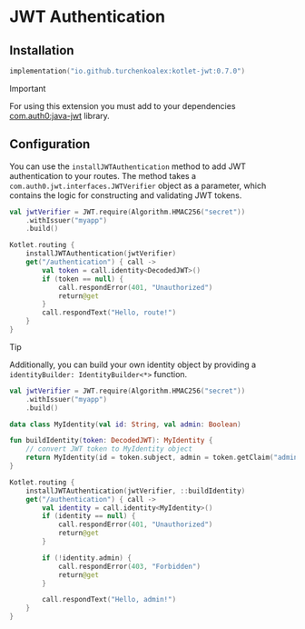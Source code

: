 # JWT Authentication

## Installation

```kotlin
implementation("io.github.turchenkoalex:kotlet-jwt:0.7.0")
```

> [!IMPORTANT]
> For using this extension you must add to your
> dependencies [com.auth0:java-jwt](https://mvnrepository.com/artifact/com.auth0/java-jwt) library.

## Configuration

You can use the `installJWTAuthentication` method to add JWT authentication to your routes. The method takes a
`com.auth0.jwt.interfaces.JWTVerifier` object as a parameter, which contains the logic for constructing and validating
JWT tokens.

```kotlin
val jwtVerifier = JWT.require(Algorithm.HMAC256("secret"))
    .withIssuer("myapp")
    .build()

Kotlet.routing {
    installJWTAuthentication(jwtVerifier)
    get("/authentication") { call ->
        val token = call.identity<DecodedJWT>()
        if (token == null) {
            call.respondError(401, "Unauthorized")
            return@get
        }
        call.respondText("Hello, route!")
    }
}
```

> [!TIP]
> Additionally, you can build your own identity object by providing a `identityBuilder: IdentityBuilder<*>` function.

```kotlin
val jwtVerifier = JWT.require(Algorithm.HMAC256("secret"))
    .withIssuer("myapp")
    .build()

data class MyIdentity(val id: String, val admin: Boolean)

fun buildIdentity(token: DecodedJWT): MyIdentity {
    // convert JWT token to MyIdentity object
    return MyIdentity(id = token.subject, admin = token.getClaim("admin").asBoolean())
}

Kotlet.routing {
    installJWTAuthentication(jwtVerifier, ::buildIdentity)
    get("/authentication") { call ->
        val identity = call.identity<MyIdentity>()
        if (identity == null) {
            call.respondError(401, "Unauthorized")
            return@get
        }

        if (!identity.admin) {
            call.respondError(403, "Forbidden")
            return@get
        }

        call.respondText("Hello, admin!")
    }
}
```
